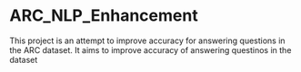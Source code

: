 # ARC_NLP_Enhancement
This project is an attempt to improve accuracy for answering questions in the ARC dataset. It aims to improve accuracy of answering questinos in the dataset
